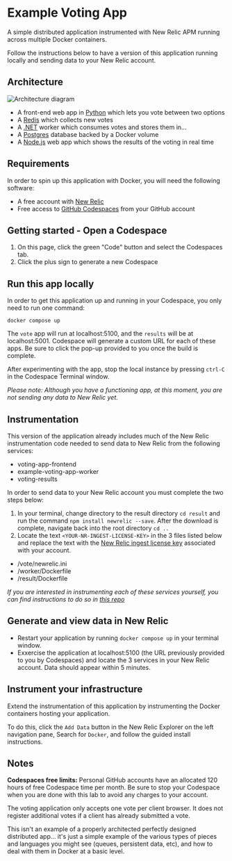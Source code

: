 # Example Voting App

A simple distributed application instrumented with New Relic APM running across multiple Docker containers.

Follow the instructions below to have a version of this application running locally and sending data to your New Relic account.

## Architecture

![Architecture diagram](architecture.excalidraw.png)

* A front-end web app in [Python](/vote) which lets you vote between two options
* A [Redis](https://hub.docker.com/_/redis/) which collects new votes
* A [.NET](/worker/) worker which consumes votes and stores them in…
* A [Postgres](https://hub.docker.com/_/postgres/) database backed by a Docker volume
* A [Node.js](/result) web app which shows the results of the voting in real time

## Requirements
In order to spin up this application with Docker, you will need the following software:  

* A free account with [New Relic](https://newrelic.com)
* Free access to [GitHub Codespaces](https://github.com/features/codespaces) from your GitHub account

## Getting started - Open a Codespace
1. On this page, click the green "Code" button and select the Codespaces tab.
2. Click the plus sign to generate a new Codespace


## Run this app locally
In order to get this application up and running in your Codespace, you only need to run one command: 
```shell
docker compose up
```

The `vote` app will run at localhost:5100, and the `results` will be at localhost:5001. Codespace will generate a custom URL for each of these apps. Be sure to click the pop-up provided to you once the build is complete.


After experimenting with the app, stop the local instance by pressing `ctrl-C` in the Codespace Terminal window.

*Please note: Although you have a functioning app, at this moment, you are not sending any data to New Relic yet.*

## Instrumentation
This version of the application already includes much of the New Relic instrumentation code needed to send data to New Relic from the following services:

* voting-app-frontend
* example-voting-app-worker
* voting-results  

In order to send data to your New Relic account you must complete the two steps below:

1. In your terminal, change directory to the result directory `cd result` and run the command `npm install newrelic --save`. After the download is complete, navigate back into the root directory `cd ..`
2. Locate the text `<YOUR-NR-INGEST-LICENSE-KEY>` in the 3 files listed below and replace the text with the [New Relic ingest license key](https://docs.newrelic.com/docs/apis/intro-apis/new-relic-api-keys/#ingest-keys) associated with your account.

* /vote/newrelic.ini
* /worker/Dockerfile
* /result/Dockerfile  
  
*If you are interested in instrumenting each of these services yourself, you can find instructions to do so in [this repo](https://github.com/Bijesse/example-voting-app)*

## Generate and view data in New Relic
* Restart your application by running `docker compose up` in your terminal window.
* Exxercise the application at localhost:5100 (the URL previously provided to you by Codespaces) and locate the 3 services in your New Relic account. Data should appear within 5 minutes. 

## Instrument your infrastructure
Extend the instrumentation of this application by instrumenting the Docker containers hosting your application. 

To do this, click the `Add Data` button in the New Relic Explorer on the left navigation pane, Search for `Docker`, and follow the guided install instructions. 

## Notes

**Codespaces free limits:** Personal GitHub accounts have an allocated 120 hours of free Codespace time per month. Be sure to stop your Codespace when you are done with this lab to avoid any charges to your account.

The voting application only accepts one vote per client browser. It does not register additional votes if a client has already submitted a vote.

This isn't an example of a properly architected perfectly designed distributed app... it's just a simple
example of the various types of pieces and languages you might see (queues, persistent data, etc), and how to
deal with them in Docker at a basic level.
